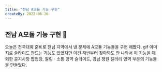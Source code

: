 ```yaml
---
title: "전남 A모듈 기능 구현"
createBy: 2022-06-26
---
```



## 전남 A모듈 기능 구현 🎠
오늘은 전국대회 준비로 전남 지역에서 낸 문제에 A모듈 기능들을 구현 해봤다. gif 이미지로 슬라이드 만드는 기능도 있었지만 이건 저번부터 찾아봐도 안 나와서 이 기능을 제외한 공지사항 팝업창, 알림ㆍ소통 영역 슬라이드, 경남 정원 갤러리 영역 부분의 기능들을 만들었다. 

